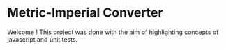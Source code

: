 # Metric-Imperial Converter

Welcome ! This project was done with the aim of highlighting concepts of javascript and unit tests.



